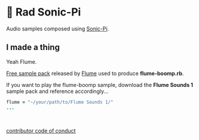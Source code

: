 # 🎹 Rad Sonic-Pi

Audio samples composed using [Sonic-Pi](https://sonic-pi.net/).

## I made a thing

Yeah Flume.

[Free sample pack](https://edm.com/news/flume-sounds-sample-pack) released by [Flume](https://flumemusic.com/) used to produce **flume-boomp.rb**.

If you want to play the flume-boomp sample, download the **Flume Sounds 1** sample pack and reference accordingly...

````ruby
flume = "~/your/path/to/Flume Sounds 1/"
...

````

<br>

[contributor code of conduct](docs/CODE_OF_CONDUCT.md)
